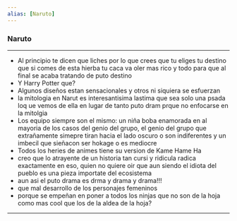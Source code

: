 ```yaml
---
alias: [Naruto]
---
```



### Naruto
---

-   Al principio te dicen que liches por lo que crees que tu eliges tu destino que si comes de esta hierba tu caca va oler mas rico y todo para que al final se acaba tratando de puto destino
-   Y Harry Potter que?
-   Algunos diseños estan sensacionales y otros ni siquiera se esfuerzan
-   la mitologia en Narut es interesantisima lastima que sea solo una psada loq ue vemos de ella en lugar de tanto puto dram prque no enfocarse en la mitolgia
-   Los equipo siempre son el mismo: un niña boba enamorada en al mayoria de los casos del genio del grupo, el genio del grupo que extrañamente simepre tiran hacia el lado oscuro o son indiferentes y un imbecil que sieñacon ser hokage o es mediocre
-   Todos los heries de animes tiene su version de Kame Hame Ha
-   creo que lo atrayente de un historia tan cursi y ridicula radica exactamente en eso, quien no quiere oir que aun siendo el idiota del pueblo es una pieza importate del ecosistema
-   aun asi el puto drama es drma y drama y drama!!!
-   que mal desarrollo de los personajes femeninos
-   porque se empeñan en poner a todos los ninjas que no son de la hoja como mas cool que los de la aldea de la hoja?

---